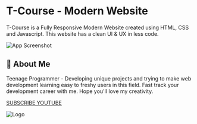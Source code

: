 
# T-Course - Modern Website 

T-Course is a Fully Responsive Modern Website created using HTML, CSS and Javascript. This website has a clean UI & UX in less code.




![App Screenshot](https://i.ibb.co/z5CWRDX/T-Course.png)



## 🚀 About Me
Teenage Programmer - Developing unique projects and trying to make web development learning easy to freshy users in this field. Fast track your development career with me. Hope you'll love my creativity.

[SUBSCRIBE YOUTUBE](https://www.youtube.com/channel/UCHpW7UyMQf0SXpdO0obb1ig)


![Logo](https://yt3.ggpht.com/oGB27ubPR1zD7eqatjSUZRnMqdr1WAV6g3wC39d-G0hFTIrkzq0FK5_Z9sgAGQsTHEzOOgSw=s88-c-k-c0x00ffffff-no-rj)


